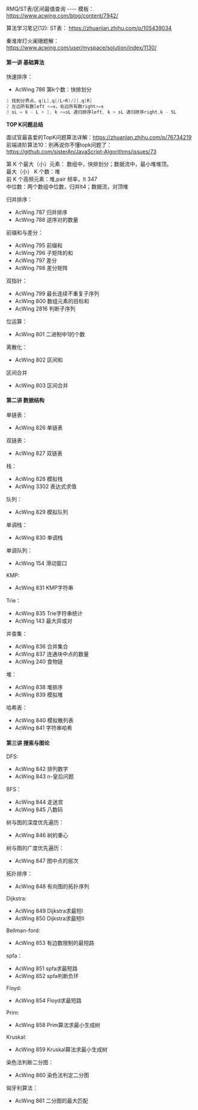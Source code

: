 
RMQ/ST表/区间最值查询 ---- 模板： https://www.acwing.com/blog/content/7942/    

算法学习笔记(12): ST表： https://zhuanlan.zhihu.com/p/105439034 

秦淮岸灯火阑珊题解：https://www.acwing.com/user/myspace/solution/index/1130/

####  第一讲 基础算法

快速排序：
- AcWing 786 第k个数：快排划分
```C++
1 找到分界点，q[L],q[(L+R)/2],q[R]
2 左边所有数left <=x，右边所有数right>=x
3 sL = k - L + 1, k <=sL 递归排序left, k > sL 递归排序right,k - SL 
```
**TOP K问题总结**

面试官最喜爱的TopK问题算法详解：https://zhuanlan.zhihu.com/p/76734219      
前端进阶算法10：别再说你不懂topk问题了： https://github.com/sisterAn/JavaScript-Algorithms/issues/73     

第 K 个最大（小）元素： 数组中，快排划分；数据流中，最小堆堆顶。    
最大（小） K 个数：堆     
前 K 个高频元素：堆,pair 频率，lt 347     
中位数：两个数组中位数，归并lt4；数据流，对顶堆    

归并排序：
- AcWing 787 归并排序
- AcWing 788 逆序对的数量


前缀和与差分：
- AcWing 795 前缀和
- AcWing 796 子矩阵的和
- AcWing 797 差分
- AcWing 798 差分矩阵

双指针：
- AcWing 799 最长连续不重复子序列
- AcWing 800 数组元素的目标和
- AcWing 2816 判断子序列

位运算：
- AcWing 801 二进制中1的个数

离散化：
- AcWing 802 区间和

区间合并
- AcWing 803 区间合并

#### 第二讲 数据结构

单链表：
- AcWing 826 单链表

双链表：
- AcWing 827 双链表

栈：
- AcWing 828 模拟栈
- AcWing  3302 表达式求值

队列：
- AcWing 829 模拟队列

单调栈：
- AcWing 830 单调栈

单调队列：
- AcWing 154 滑动窗口

KMP:
- AcWing 831 KMP字符串

Trie：
- AcWing 835 Trie字符串统计
- AcWing 143 最大异或对

并查集：
- AcWing 836 合并集合
- AcWing 837 连通块中点的数量
- AcWing 240 食物链

堆：
- AcWing 838 堆排序
- AcWing 839 模拟堆

哈希表：
- AcWing 840 模拟散列表
- AcWing 841 字符串哈希

#### 第三讲 搜索与图论

DFS:
- AcWing 842 排列数字
- AcWing 843 n-皇后问题

BFS：
- AcWing 844 走迷宫
- AcWing 845 八数码

树与图的深度优先遍历：
- AcWing 846 树的重心

树与图的广度优先遍历：
- AcWing 847 图中点的层次

拓扑排序：
- AcWing 848 有向图的拓扑序列

Dijkstra:
- AcWing 849 Dijkstra求最短I
- AcWing 850 Dijkstra求最短II


Bellman-ford:
- AcWing 853 有边数限制的最短路

spfa：
- AcWing 851 spfa求最短路
- AcWing 852 spfa判断负环

Floyd:
- AcWing 854 Floyd求最短路

Prim:
- AcWing 858 Prim算法求最小生成树

Kruskal:
- AcWing 859 Kruskal算法求最小生成树

染色法判断二分图：
- AcWing 860 染色法判定二分图

匈牙利算法：
- AcWing 861 二分图的最大匹配

